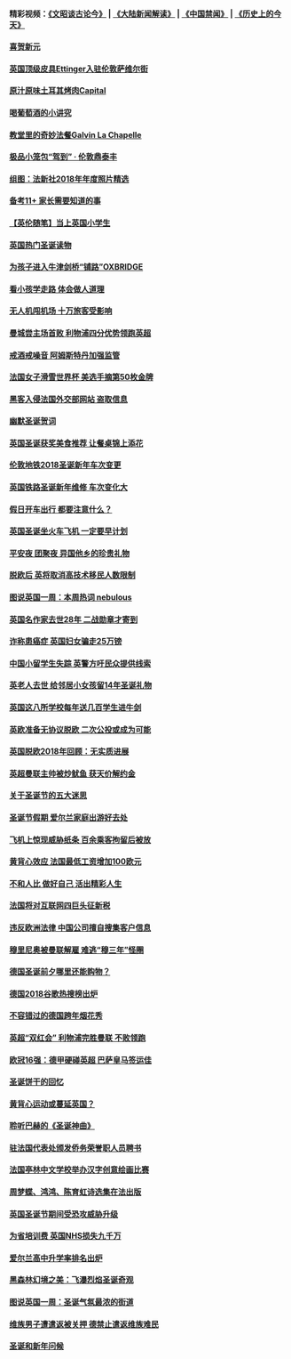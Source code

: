#### 精彩视频：[《文昭谈古论今》](https://github.com/gfw-breaker/wenzhao/blob/master/README.md?t=12312131) | [《大陆新闻解读》](https://github.com/gfw-breaker/ntdtv-comedy/blob/master/README.md?t=12312131) | [《中国禁闻》](https://github.com/gfw-breaker/ntdtv-news/blob/master/README.md?t=12312131) | [《历史上的今天》](https://github.com/gfw-breaker/today-in-history/blob/master/README.md?t=12312131) 

#### [喜贺新元](../pages/nsc974/n10936605.md?t=12312131) 

#### [英国顶级皮具Ettinger入驻伦敦萨维尔街](../pages/nsc974/n10936595.md?t=12312131) 

#### [原汁原味土耳其烤肉Capital](../pages/nsc974/n10936573.md?t=12312131) 

#### [喝葡萄酒的小讲究](../pages/nsc974/n10936535.md?t=12312131) 

#### [教堂里的奇妙法餐Galvin La Chapelle](../pages/nsc974/n10935913.md?t=12312131) 

#### [极品小笼包“驾到” · 伦敦鼎泰丰](../pages/nsc974/n10935791.md?t=12312131) 

#### [组图：法新社2018年年度照片精选](../pages/nsc974/n10935213.md?t=12312131) 

#### [备考11+ 家长需要知道的事](../pages/nsc974/n10934312.md?t=12312131) 

#### [【英伦随笔】当上英国小学生](../pages/nsc974/n10934305.md?t=12312131) 

#### [英国热门圣诞读物](../pages/nsc974/n10934285.md?t=12312131) 

#### [为孩子进入牛津剑桥“铺路”OXBRIDGE](../pages/nsc974/n10934233.md?t=12312131) 

#### [看小孩学走路 体会做人道理](../pages/nsc974/n10934169.md?t=12312131) 

#### [无人机闯机场  十万旅客受影响](../pages/nsc974/n10934028.md?t=12312131) 

#### [曼城尝主场首败 利物浦四分优势领跑英超](../pages/nsc974/n10932818.md?t=12312131) 

#### [戒酒戒噪音 阿姆斯特丹加强监管](../pages/nsc974/n10928070.md?t=12312131) 

#### [法国女子滑雪世界杯 美选手摘第50枚金牌](../pages/nsc974/n10927351.md?t=12312131) 

#### [黑客入侵法国外交部网站 盗取信息](../pages/nsc974/n10927269.md?t=12312131) 

#### [幽默圣诞贺词](../pages/nsc974/n10926672.md?t=12312131) 

#### [英国圣诞获奖美食推荐 让餐桌锦上添花](../pages/nsc974/n10926641.md?t=12312131) 

#### [伦敦地铁2018圣诞新年车次变更](../pages/nsc974/n10926629.md?t=12312131) 

#### [英国铁路圣诞新年维修 车次变化大](../pages/nsc974/n10926618.md?t=12312131) 

#### [假日开车出行 都要注意什么？](../pages/nsc974/n10926610.md?t=12312131) 

#### [英国圣诞坐火车飞机 一定要早计划](../pages/nsc974/n10926599.md?t=12312131) 

#### [平安夜 团聚夜 异国他乡的珍贵礼物](../pages/nsc974/n10925634.md?t=12312131) 

#### [脱欧后 英将取消高技术移民人数限制](../pages/nsc974/n10924981.md?t=12312131) 

#### [图说英国一周：本周热词 nebulous](../pages/nsc974/n10925020.md?t=12312131) 

#### [英国名作家去世28年 二战勋章才寄到](../pages/nsc974/n10925014.md?t=12312131) 

#### [诈称患癌症 英国妇女骗走25万镑](../pages/nsc974/n10925008.md?t=12312131) 

#### [中国小留学生失踪  英警方吁民众提供线索](../pages/nsc974/n10925001.md?t=12312131) 

#### [英老人去世 给邻居小女孩留14年圣诞礼物](../pages/nsc974/n10924997.md?t=12312131) 

#### [英国这八所学校每年送几百学生进牛剑](../pages/nsc974/n10924990.md?t=12312131) 

#### [英欧准备无协议脱欧 二次公投或成为可能](../pages/nsc974/n10923373.md?t=12312131) 

#### [英国脱欧2018年回顾：无实质进展](../pages/nsc974/n10923355.md?t=12312131) 

#### [英超曼联主帅被炒鱿鱼 获天价解约金](../pages/nsc974/n10922656.md?t=12312131) 

#### [关于圣诞节的五大迷思](../pages/nsc974/n10919864.md?t=12312131) 

#### [圣诞节假期 爱尔兰家庭出游好去处](../pages/nsc974/n10919966.md?t=12312131) 

#### [飞机上惊现威胁纸条 百余乘客拘留后被放](../pages/nsc974/n10920081.md?t=12312131) 

#### [黄背心效应 法国最低工资增加100欧元](../pages/nsc974/n10919737.md?t=12312131) 

#### [不和人比 做好自己 活出精彩人生](../pages/nsc974/n10920053.md?t=12312131) 

#### [法国将对互联网四巨头征新税](../pages/nsc974/n10919837.md?t=12312131) 

#### [违反欧洲法律 中国公司擅自搜集客户信息](../pages/nsc974/n10918199.md?t=12312131) 

#### [穆里尼奥被曼联解雇 难逃“穆三年”怪圈](../pages/nsc974/n10919101.md?t=12312131) 

#### [德国圣诞前夕哪里还能购物？](../pages/nsc974/n10918186.md?t=12312131) 

#### [德国2018谷歌热搜榜出炉](../pages/nsc974/n10918077.md?t=12312131) 

#### [不容错过的德国跨年烟花秀](../pages/nsc974/n10917989.md?t=12312131) 

#### [英超“双红会” 利物浦完胜曼联 不败领跑](../pages/nsc974/n10917557.md?t=12312131) 

#### [欧冠16强：德甲硬碰英超 巴萨皇马签运佳](../pages/nsc974/n10917207.md?t=12312131) 

#### [圣诞饼干的回忆](../pages/nsc974/n10916160.md?t=12312131) 

#### [黄背心运动或蔓延英国？](../pages/nsc974/n10915769.md?t=12312131) 

#### [聆听巴赫的《圣诞神曲》](../pages/nsc974/n10910868.md?t=12312131) 

#### [驻法国代表处颁发侨务荣誉职人员聘书](../pages/nsc974/n10912829.md?t=12312131) 

#### [法国亭林中文学校举办汉字创意绘画比赛](../pages/nsc974/n10912809.md?t=12312131) 

#### [周梦蝶、鸿鸿、陈育虹诗选集在法出版](../pages/nsc974/n10912778.md?t=12312131) 

#### [英国圣诞节期间受恐攻威胁升级](../pages/nsc974/n10911486.md?t=12312131) 

#### [为省培训费  英国NHS损失九千万](../pages/nsc974/n10911478.md?t=12312131) 

#### [爱尔兰高中升学率排名出炉](../pages/nsc974/n10910761.md?t=12312131) 

#### [黑森林幻境之美：飞瀑烈焰圣诞奇观](../pages/nsc974/n10909442.md?t=12312131) 

#### [图说英国一周：圣诞气氛最浓的街道](../pages/nsc974/n10909173.md?t=12312131) 

#### [维族男子遭遣返被关押 德禁止遣返维族难民](../pages/nsc974/n10908943.md?t=12312131) 

#### [圣诞和新年问候](../pages/nsc974/n10909160.md?t=12312131) 

